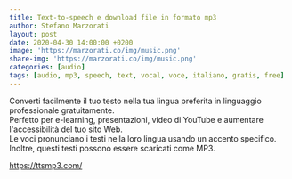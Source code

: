 ```yaml
---
title: Text-to-speech e download file in formato mp3
author: Stefano Marzorati
layout: post
date: 2020-04-30 14:00:00 +0200
image: 'https://marzorati.co/img/music.png'
share-img: 'https://marzorati.co/img/music.png'
categories: [audio]
tags: [audio, mp3, speech, text, vocal, voce, italiano, gratis, free]
---
```

Converti facilmente il tuo testo nella tua lingua preferita in linguaggio professionale gratuitamente.   
Perfetto per e-learning, presentazioni, video di YouTube e aumentare l'accessibilità del tuo sito Web.   
Le voci pronunciano i testi nella loro lingua usando un accento specifico.   
Inoltre, questi testi possono essere scaricati come MP3.   

<a href="https://ttsmp3.com/" target="_blank">https://ttsmp3.com/</a>